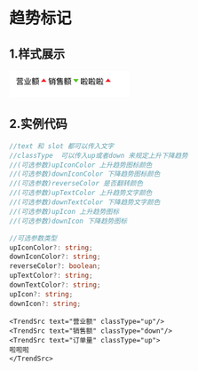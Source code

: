 # 趋势标记

## 1.样式展示

![img_8.png](./img_8.png)

## 2.实例代码

```js
//text 和 slot 都可以传入文字
//classType  可以传入up或者down 来规定上升下降趋势
//(可选参数)upIconColor 上升趋势图标颜色
//(可选参数)downIconColor 下降趋势图标颜色
//(可选参数)reverseColor 是否翻转颜色
//(可选参数)upTextColor 上升趋势文字颜色
//(可选参数)downTextColor 下降趋势文字颜色
//(可选参数)upIcon 上升趋势图标
//(可选参数)downIcon 下降趋势图标
```
```typescript
//可选参数类型
upIconColor?: string;
downIconColor?: string;
reverseColor?: boolean;
upTextColor?: string;
downTextColor?: string;
upIcon?: string;
downIcon?: string;
```
```vue
<TrendSrc text="营业额" classType="up"/>
<TrendSrc text="销售额" classType="down"/>
<TrendSrc text="订单量" classType="up">
啦啦啦
</TrendSrc>
```
